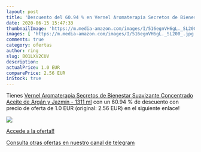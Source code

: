 ```yaml
---
layout: post
title: 'Descuento del 60.94 % en Vernel Aromaterapia Secretos de Bienesta'
date: 2020-06-15 15:47:33
thumbnailImage: 'https://m.media-amazon.com/images/I/516egnVH6gL._SL200_.jpg'
images: [ 'https://m.media-amazon.com/images/I/516egnVH6gL._SL200_.jpg' ]
comments: true
category: ofertas
author: ring
slug: B01LXV2CUV
description:
actualPrice: 1.0 EUR
comparePrice: 2.56 EUR
inStock: true
---
```


Tienes [Vernel Aromaterapia Secretos de Bienestar Suavizante Concentrado Aceite de Argán y Jazmín - 1311 ml](https://www.amazon.com/dp/B01LXV2CUV/?tag=redken08-20) con un 60.94 % de descuento con precio de oferta de 1.0 EUR (original: 2.56 EUR) en el siguiente enlace!

[![](https://m.media-amazon.com/images/I/516egnVH6gL._SL200_.jpg)](https://www.amazon.com/dp/B01LXV2CUV/?tag=redken08-20)

[Accede a la oferta!!](https://www.amazon.com/dp/B01LXV2CUV/?tag=redken08-20)

[Consulta otras ofertas en nuestro canal de telegram](https://t.me/s/ofertas25)
